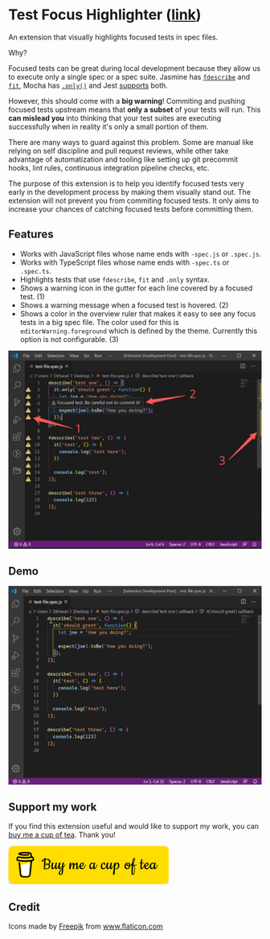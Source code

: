 # Test Focus Highlighter ([link](https://marketplace.visualstudio.com/items?itemName=dzhavat.test-focus-highlighter))

An extension that visually highlights focused tests in spec files.

Why?

Focused tests can be great during local development because they allow us to execute only a single spec or a spec suite. Jasmine has [`fdescribe`](https://jasmine.github.io/api/3.5/global.html#fdescribe) and [`fit`](https://jasmine.github.io/api/3.5/global.html#fit), Mocha has [`.only()`](https://mochajs.org/#exclusive-tests) and Jest [supports](https://jestjs.io/docs/en/api#describeonlyname-fn) both. 

However, this should come with a **big warning**! Commiting and pushing focused tests upstream means that **only a subset** of your tests will run. This **can mislead you** into thinking that your test suites are executing successfully when in reality it's only a small portion of them.

There are many ways to guard against this problem. Some are manual like relying on self discipline and pull request reviews, while other take advantage of automatization and tooling like setting up git precommit hooks, lint rules, continuous integration pipeline checks, etc.

The purpose of this extension is to help you identify focused tests very early in the development process by making them visually stand out. The extension will not prevent you from commiting focused tests. It only aims to increase your chances of catching focused tests before committing them.

## Features

- Works with JavaScript files whose name ends with `-spec.js` or `.spec.js`.
- Works with TypeScript files whose name ends with `-spec.ts` or `.spec.ts`.
- Highlights tests that use `fdescribe`, `fit` and `.only` syntax.
- Shows a warning icon in the gutter for each line covered by a focused test. (1)
- Shows a warning message when a focused test is hovered. (2)
- Shows a color in the overview ruler that makes it easy to see any focus tests in a big spec file. The color used for this is `editorWarning.foreground` which is defined by the theme. Currently this option is not configurable. (3)

![Features](/images/features.jpg)

## Demo

![Demo](/images/demo.gif)

## Support my work

If you find this extension useful and would like to support my work, you can [buy me a cup of tea](https://www.buymeacoffee.com/dzhavat). Thank you!

[![Buy Me A Cup Of Tea](/images/buy-me-a-cup-of-tea.png)](https://www.buymeacoffee.com/dzhavat)

## Credit

Icons made by <a href="https://www.flaticon.com/authors/freepik" title="Freepik">Freepik</a> from <a href="https://www.flaticon.com/" title="Flaticon">www.flaticon.com</a>
